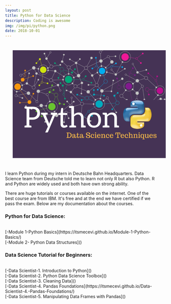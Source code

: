 ```yaml
---
layout: post
title: Python for Data Science
description: Coding is awesome
img: /img/pi/python.png
date: 2018-10-01
---
```


<img class="center" src="/img/pi/python2.png" style="padding:25px">

I learn Python during my intern in Deutsche Bahn Headquarters. Data Science team from Deutsche told me to learn not only R but also Python. R and Python are widely used and both have own strong ability. 

There are huge tutorials or courses available on the internet. One of the best course are from IBM. It's free and at the end we have certified if we pass the exam. Below are my documentation about the courses.

### Python for Data Science: 
<Br>
 [-Module 1-Python Basics](https://itsmecevi.github.io/Module-1-Python-Basics/)
 <Br>
 [-Module 2- Python Data Structures]()



### Data Science Tutorial for Beginners: 
<Br>
 [-Data Scientist-1. Introduction to Python]()
 <Br>
 [-Data Scientist-2. Python Data Science Toolbox]()
 <Br>
 [-Data Scientist-3. Cleaning Data]()
 <Br>
 [-Data Scientist-4. Pandas Foundations](https://itsmecevi.github.io/Data-Scientist-4.-Pandas-Foundations/)
  <Br>
 [-Data Scientist-5. Manipulating Data Frames with Pandas]()
 
 
